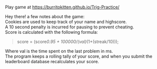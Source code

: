 Play game at https://burritokitten.github.io/Trig-Practice/

Hey there! a few notes about the game:  
Cookies are used to keep track of your name and highscore.  
A 10 second penalty is incurred for pausing to prevent cheating.  
Score is calculated with the following formula:  
> score = (score*0.95 + 100000/(val)*(1+(streak/10)));  

Where val is the time spent on the last problem in ms.  
The program keeps a rolling tally of your score, and when you submit the leaderboard database recalculates your score.